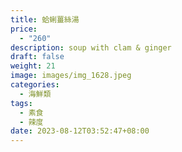 ```yaml
---
title: 蛤蜊薑絲湯
price:
  - "260"
description: soup with clam & ginger
draft: false
weight: 21
image: images/img_1628.jpeg
categories:
  - 海鮮類
tags:
  - 素食
  - 辣度
date: 2023-08-12T03:52:47+08:00
---
```


